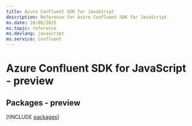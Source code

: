 ```yaml
---
title: Azure Confluent SDK for JavaScript
description: Reference for Azure Confluent SDK for JavaScript
ms.date: 10/08/2025
ms.topic: reference
ms.devlang: javascript
ms.service: confluent
---
```

# Azure Confluent SDK for JavaScript - preview
## Packages - preview
[!INCLUDE [packages](confluent-index.md)]